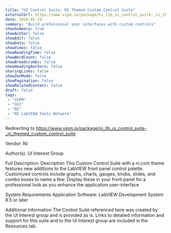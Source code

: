```yaml
---
title: "UI Control Suite: NI Themed Custom Control Suite"
externalUrl: https://www.vipm.io/package/ni_lib_ui_control_suite-_ni_themed_custom_control_suite
date: 2016-05-19
summary: "Build professional user interfaces with custom controls"
showSummary: true
showAuthor: false
showEdit: false
showData: false
showViews: false
showReadingTime: false
showWordCount: false
showBreadcrumbs: false
showHeadingAnchors: false
sharingLinks: false
showZenMode: false
showPagination: false
showRelatedContent: false
draft: false
tags:
 - "VIPM"
 - "GUI"
 - "NI"
 - "NI LabVIEW Tools Network"
---
```


Redirecting to https://www.vipm.io/package/ni_lib_ui_control_suite-_ni_themed_custom_control_suite

Vendor: NI

Author(s): UI Interest Group
 
Full Description:
Description
This Custom Control Suite with a ni.com theme features new additions to the LabVIEW front panel control palette. Customized controls include graphs, charts, gauges, knobs, slides, and combo boxes to name a few. Display these in your front panel for a professional look as you enhance the application user-interface

System Requirements
Application Software: LabVIEW Development System 8.5 or later

Additional Information
The Control Suite referenced here was created by the UI Interest group and is provided as is. Links to detailed information and support for this suite and to the UI Interest group are included in the Resources tab.